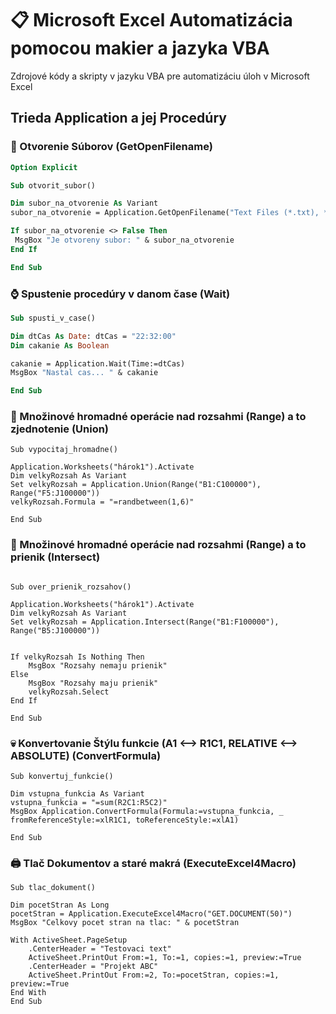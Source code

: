 # 📋 Microsoft Excel Automatizácia pomocou makier a jazyka VBA
Zdrojové kódy a skripty v jazyku VBA pre automatizáciu úloh v Microsoft Excel

## Trieda Application a jej Procedúry 
### 📂 Otvorenie Súborov (GetOpenFilename)
```vb
Option Explicit

Sub otvorit_subor()

Dim subor_na_otvorenie As Variant
subor_na_otvorenie = Application.GetOpenFilename("Text Files (*.txt), *.txt")

If subor_na_otvorenie <> False Then
 MsgBox "Je otvoreny subor: " & subor_na_otvorenie
End If

End Sub
```
### ⌚ Spustenie procedúry v danom čase (Wait)
```vb
Sub spusti_v_case()

Dim dtCas As Date: dtCas = "22:32:00"
Dim cakanie As Boolean

cakanie = Application.Wait(Time:=dtCas)
MsgBox "Nastal cas... " & cakanie

End Sub

```
### 🍒 Množinové hromadné operácie nad rozsahmi (Range) a to zjednotenie (Union)
```vba
Sub vypocitaj_hromadne()

Application.Worksheets("hárok1").Activate
Dim velkyRozsah As Variant
Set velkyRozsah = Application.Union(Range("B1:C100000"), Range("F5:J100000"))
velkyRozsah.Formula = "=randbetween(1,6)"

End Sub

```
### 🍒 Množinové hromadné operácie nad rozsahmi (Range) a to prienik (Intersect)
```vba

Sub over_prienik_rozsahov()

Application.Worksheets("hárok1").Activate
Dim velkyRozsah As Variant
Set velkyRozsah = Application.Intersect(Range("B1:F100000"), Range("B5:J100000"))


If velkyRozsah Is Nothing Then
    MsgBox "Rozsahy nemaju prienik"
Else
    MsgBox "Rozsahy maju prienik"
    velkyRozsah.Select
End If

End Sub
```

### 💀 Konvertovanie Štýlu funkcie (A1 <--> R1C1, RELATIVE <--> ABSOLUTE) (ConvertFormula)
```vba
Sub konvertuj_funkcie()

Dim vstupna_funkcia As Variant
vstupna_funkcia = "=sum(R2C1:R5C2)"
MsgBox Application.ConvertFormula(Formula:=vstupna_funkcia, _
fromReferenceStyle:=xlR1C1, toReferenceStyle:=xlA1)

End Sub
```

### 🖨️ Tlač Dokumentov a staré makrá (ExecuteExcel4Macro)
```vba
Sub tlac_dokument()

Dim pocetStran As Long
pocetStran = Application.ExecuteExcel4Macro("GET.DOCUMENT(50)")
MsgBox "Celkovy pocet stran na tlac: " & pocetStran

With ActiveSheet.PageSetup
    .CenterHeader = "Testovaci text"
    ActiveSheet.PrintOut From:=1, To:=1, copies:=1, preview:=True
    .CenterHeader = "Projekt ABC"
    ActiveSheet.PrintOut From:=2, To:=pocetStran, copies:=1, preview:=True
End With
End Sub
```





```
